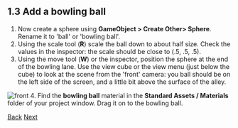 ## 1.3 Add a bowling ball

1. Now create a sphere using **GameObject > Create Other> Sphere**. Rename it to 'ball' or 'bowling ball'.
2. Using the scale tool (**R**) scale the ball down to about half size. Check the values in the inspector: the scale should be close to (.5, .5, .5).
3. Using the move tool (**W**) or the inspector, position the sphere at the end of the bowling lane. Use the view cube or the view menu (just below the cube) to look at the scene from the 'front' camera: you ball should be on the left side of the screen, and a little bit above the surface of the alley.

  ![front](https://dl.dropboxusercontent.com/u/2977490/Unity%40makerhaus/gfx/Screenshot%202013-10-12%2017.43.48.png)
4. Find the **bowling ball** material in the **Standard Assets / Materials** folder of your project window. Drag it on to the bowling ball.

[Back](ex1-2)
[Next](ex1-4)